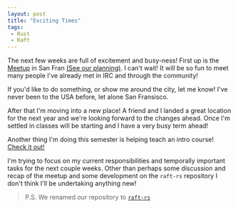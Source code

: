 ```yaml
---
layout: post
title: "Exciting Times"
tags:
 - Rust
 - Raft
---
```


The next few weeks are full of excitement and busy-ness! First up is the [Meetup](http://www.meetup.com/Rust-Bay-Area/events/219696985/) in San Fran [(See our planning)](https://github.com/Hoverbear/raft-rs/issues/74). I can't wait! It will be so fun to meet many people I've already met in IRC and through the community!

If you'd like to do something, or show me around the city, let me know! I've never been to the USA before, let alone San Fransisco.

After that I'm moving into a new place! A friend and I landed a great location for the next year and we're looking forward to the changes ahead. Once I'm settled in classes will be starting and I have a very busy term ahead!

Another thing I'm doing this semester is helping teach an intro course! [Check it out!](http://webhome.cs.uvic.ca/~ycoady/utw/)

I'm trying to focus on my current responsibilities and temporally important tasks for the next couple weeks. Other than perhaps some discussion and recap of the meetup and some development on the `raft-rs` repository I don't think I'll be undertaking anything new!

> P.S. We renamed our repository to [`raft-rs`](https://github.com/hoverbear/raft-rs)
